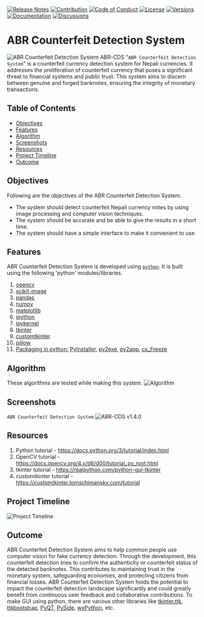 [![Release Notes](https://img.shields.io/badge/releases-view-blue)](https://github.com/theranjitraut/abr-cds/releases)
[![Contribution](https://img.shields.io/badge/contribute-welcome-green)](https://github.com/theranjitraut/abr-cds/blob/main/CONTRIBUTING.md)
[![Code of Conduct](https://img.shields.io/badge/code%20of%20conduct-view-white)](https://github.com/theranjitraut/abr-cds/blob/main/CODE_OF_CONDUCT.md)
[![License](https://img.shields.io/badge/license-mit-red)](https://github.com/theranjitraut/abr-cds/blob/main/LICENSE)
[![Versions](https://img.shields.io/badge/versions-1.4.0-orange)](https://github.com/theranjitraut/abr-cds/tags)
[![Documentation](https://img.shields.io/badge/documentation-view-violet)](https://github.com/theranjitraut/abr-cds/blob/main/README.md)
[![Discussions](https://img.shields.io/badge/discussions-view-yellow)](https://github.com/orgs/theranjitraut/abr-cds/discussions)
# ABR Counterfeit Detection System
![ABR Counterfeit Detection System](https://github.com/theranjitraut/abr-cds/blob/main/pixels/abr-cds-bg.png)
ABR-CDS "`ABR Counterfeit Detection System`" is a counterfeit currency detection system for Nepali currencies. It addresses the proliferation of counterfeit currency that poses a significant threat to financial systems and public trust. This system aims to discern between genuine and forged banknotes, ensuring the integrity of monetary transactions.

## Table of Contents

- [Objectives](#objectives)
- [Features](#features)
- [Algorithm](#algorithm)
- [Screenshots](#screenshots)
- [Resources](#resources)
- [Project Timeline](#project-timeline)
- [Outcome](#outcome)

## Objectives
Following are the objectives of the ABR Counterfeit Detection System.
- The system should detect counterfeit Nepali currency notes by using image processing and computer vision techniques.
- The system should be accurate and be able to give the results in a short time. 
- The system should have a simple interface to make it convenient to use.

## Features
ABR Counterfeit Detection System is developed using [`python`](https://www.python.org). It is built using the following 'python' modules/libraries.
1. [opencv](https://docs.opencv.org/4.x/d6/d00/tutorial_py_root.html)
2. [scikit-image](https://scikit-image.org/docs/stable/)
3. [pandas](https://pandas.pydata.org/docs/)
4. [numpy](https://numpy.org/doc/stable/)
5. [matplotlib](https://matplotlib.org/stable/tutorials/index)
6. [ipython](https://ipython.org/documentation.html)
7. [ipykernel](https://ipython.readthedocs.io/en/stable/install/kernel_install.html)
8. [tkinter](https://docs.python.org/3/library/tk.html)
9. [customtkinter](https://customtkinter.tomschimansky.com/)
10. [pillow](https://pillow.readthedocs.io/en/stable/)
11. [Packaging in python:](https://packaging.python.org/en/latest/overview/) [PyInstaller](https://pyinstaller.org/en/stable/), [py2exe](https://www.py2exe.org/), [py2app](https://py2app.readthedocs.io/en/latest/), [cx_Freeze](https://cx-freeze.readthedocs.io/en/stable/)

## Algorithm
These algorithms are tested while making this system.
![Algorithm](https://github.com/theranjitraut/abr-cds/blob/main/pixels/algorithm.jpg)

## Screenshots
`ABR Counterfeit Detection System`
![ABR-CDS v1.4.0](https://github.com/theranjitraut/abr-cds/blob/main/pixels/abr-cds-ui.png)

## Resources
1. Python tutorial - https://docs.python.org/3/tutorial/index.html
2. OpenCV tutorial - https://docs.opencv.org/4.x/d6/d00/tutorial_py_root.html
3. tkinter tutorial - https://realpython.com/python-gui-tkinter
4. customtkinter tutorial - https://customtkinter.tomschimansky.com/tutorial

## Project Timeline
![Project Timeline](https://github.com/theranjitraut/abr-cds/blob/main/pixels/project-timeline-ui.jpg)

## Outcome
ABR Counterfeit Detection System aims to help common people use computer vision for fake currency detection. Through the development, this counterfeit detection tries to confirm the authenticity or counterfeit status of the detected banknotes. This contributes to maintaining trust in the monetary system, safeguarding economies, and protecting citizens from financial losses. ABR Counterfeit Detection System holds the potential to impact the counterfeit detection landscape significantly and could greatly benefit from continuous user feedback and collaborative contributions. To make GUI using python, there are various other libraries like [tkinter.ttk](https://docs.python.org/3/library/tkinter.ttk.html), [ttkbootstrap](https://ttkbootstrap.readthedocs.io/en/latest/), [PyQT](https://wiki.python.org/moin/PyQt), [PySide](https://wiki.python.org/moin/PySide), [wxPython](https://wxpython.org/index.html), etc.
